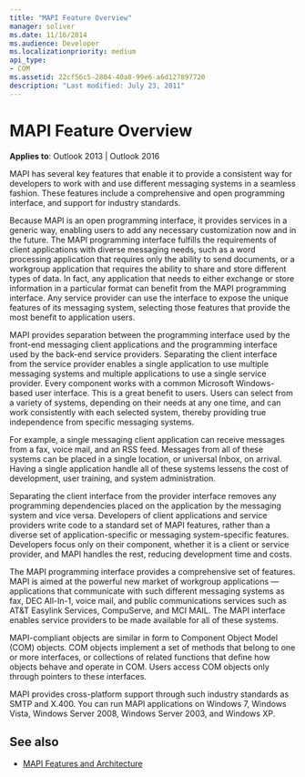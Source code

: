 ```yaml
---
title: "MAPI Feature Overview"
manager: soliver
ms.date: 11/16/2014
ms.audience: Developer
ms.localizationpriority: medium
api_type:
- COM
ms.assetid: 22cf56c5-2804-40a8-99e6-a6d127897720
description: "Last modified: July 23, 2011"
---
```


# MAPI Feature Overview
 
**Applies to**: Outlook 2013 | Outlook 2016 
  
MAPI has several key features that enable it to provide a consistent way for developers to work with and use different messaging systems in a seamless fashion. These features include a comprehensive and open programming interface, and support for industry standards. 
  
Because MAPI is an open programming interface, it provides services in a generic way, enabling users to add any necessary customization now and in the future. The MAPI programming interface fulfills the requirements of client applications with diverse messaging needs, such as a word processing application that requires only the ability to send documents, or a workgroup application that requires the ability to share and store different types of data. In fact, any application that needs to either exchange or store information in a particular format can benefit from the MAPI programming interface. Any service provider can use the interface to expose the unique features of its messaging system, selecting those features that provide the most benefit to application users.
  
MAPI provides separation between the programming interface used by the front-end messaging client applications and the programming interface used by the back-end service providers. Separating the client interface from the service provider enables a single application to use multiple messaging systems and multiple applications to use a single service provider. Every component works with a common Microsoft Windows-based user interface. This is a great benefit to users. Users can select from a variety of systems, depending on their needs at any one time, and can work consistently with each selected system, thereby providing true independence from specific messaging systems. 
  
For example, a single messaging client application can receive messages from a fax, voice mail, and an RSS feed. Messages from all of these systems can be placed in a single location, or universal Inbox, on arrival. Having a single application handle all of these systems lessens the cost of development, user training, and system administration. 
  
Separating the client interface from the provider interface removes any programming dependencies placed on the application by the messaging system and vice versa. Developers of client applications and service providers write code to a standard set of MAPI features, rather than a diverse set of application-specific or messaging system-specific features. Developers focus only on their component, whether it is a client or service provider, and MAPI handles the rest, reducing development time and costs.
  
The MAPI programming interface provides a comprehensive set of features. MAPI is aimed at the powerful new market of workgroup applications — applications that communicate with such different messaging systems as fax, DEC All-In-1, voice mail, and public communications services such as AT&T Easylink Services, CompuServe, and MCI MAIL. The MAPI interface enables service providers to be made available for all of these systems. 
  
MAPI-compliant objects are similar in form to Component Object Model (COM) objects. COM objects implement a set of methods that belong to one or more interfaces, or collections of related functions that define how objects behave and operate in COM. Users access COM objects only through pointers to these interfaces.
  
MAPI provides cross-platform support through such industry standards as SMTP and X.400. You can run MAPI applications on Windows 7, Windows Vista, Windows Server 2008, Windows Server 2003, and Windows XP. 
  
## See also

- [MAPI Features and Architecture](mapi-features-and-architecture.md)

